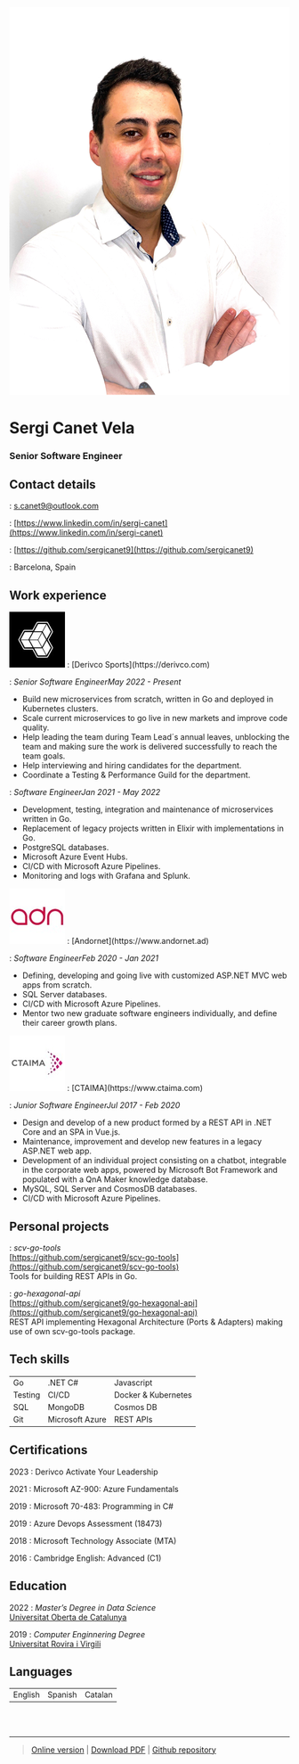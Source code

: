 <img class="profile" src="src/profile.png">

# Sergi Canet Vela
### Senior Software Engineer

Contact details
---------
<span class="fas fa-envelope fa-lg"></span>
:  <a href="mailto:s.canet9@outlook.com">s.canet9@outlook.com</a><br />

<span class="fab fa-linkedin fa-lg"></span>
:  [https://www.linkedin.com/in/sergi-canet](https://www.linkedin.com/in/sergi-canet)<br />

<span class="fab fa-github fa-lg"></span>
:  [https://github.com/sergicanet9](https://github.com/sergicanet9)<br />

<span class="fa fa-map-marker fa-lg"></span>
:  Barcelona, Spain

Work experience
----------
<img class="logo" src="src/derivco.png">
:	[Derivco Sports](https://derivco.com)<br />

:	*Senior Software Engineer*<i class="time">May 2022 - Present</i><br />
   - Build new microservices from scratch, written in Go and deployed in Kubernetes clusters.<br />
   - Scale current microservices to go live in new markets and improve code quality.<br />
   - Help leading the team during Team Lead´s annual leaves, unblocking the team and making sure the work is delivered successfully to reach the team goals.<br />
   - Help interviewing and hiring candidates for the department.<br />
   - Coordinate a Testing & Performance Guild for the department.

:	*Software Engineer*<i class="time">Jan 2021 - May 2022</i><br />
   - Development, testing, integration and maintenance of microservices written in Go.<br />
   - Replacement of legacy projects written in Elixir with implementations in Go.<br />
   - PostgreSQL databases.<br />
   - Microsoft Azure Event Hubs.<br />
   - CI/CD with Microsoft Azure Pipelines.<br />
   - Monitoring and logs with Grafana and Splunk.<br />

<img class="logo" src="src/andornet.png">
:	[Andornet](https://www.andornet.ad)<br />

:	*Software Engineer*<i class="time">Feb 2020 - Jan 2021</i><br />
   - Defining, developing and going live with customized ASP.NET MVC web apps from scratch.<br />
   - SQL Server databases.<br />
   - CI/CD with Microsoft Azure Pipelines.<br />
   - Mentor two new graduate software engineers individually, and define their career growth plans.<br />

<img class="logo" src="src/ctaima.png">
:	[CTAIMA](https://www.ctaima.com)

:	*Junior Software Engineer*<i class="time">Jul 2017 - Feb 2020</i><br />
   - Design and develop of a new product formed by a REST API in .NET Core and an SPA in Vue.js.<br />
   - Maintenance, improvement and develop new features in a legacy ASP.NET web app.<br />
   - Development of an individual project consisting on a chatbot, integrable in the corporate web apps, powered by Microsoft Bot Framework and populated with a QnA Maker knowledge database.<br />
   - MySQL, SQL Server and CosmosDB databases.<br />
   - CI/CD with Microsoft Azure Pipelines.<br />
<div class="page-break"></div>

Personal projects
----------
<span></span>
:	*scv-go-tools*<br />
	[https://github.com/sergicanet9/scv-go-tools](https://github.com/sergicanet9/scv-go-tools)<br />
	Tools for building REST APIs in Go.<br />

<span></span>
:	*go-hexagonal-api*<br />
	[https://github.com/sergicanet9/go-hexagonal-api](https://github.com/sergicanet9/go-hexagonal-api)<br />
	REST API implementing Hexagonal Architecture (Ports & Adapters) making use of own scv-go-tools package.<br />

Tech skills
---------
<table border="0">
 <tr>
    <td>Go</td>
    <td>.NET C#</td>
    <td>Javascript</td>
 </tr>
 <tr>
    <td>Testing</td>
    <td>CI/CD</td>
    <td>Docker & Kubernetes</td>
 </tr>
 <tr>
    <td>SQL</td>
    <td>MongoDB</td>
    <td>Cosmos DB</td>
 </tr>
 <tr>
    <td>Git</td>
    <td>Microsoft Azure</td>
    <td>REST APIs</td>
 </tr>
</table>

Certifications
---------
2023
:	Derivco Activate Your Leadership

2021
:	Microsoft AZ-900: Azure Fundamentals

2019
:	Microsoft 70-483: Programming in C#

2019
:	Azure Devops Assessment (18473)

2018
:	Microsoft Technology Associate (MTA)

2016
:	Cambridge English: Advanced (C1)

Education
---------
2022
:	*Master’s Degree in Data Science*<br />
	[Universitat Oberta de Catalunya](https://www.uoc.edu)

2019
:	*Computer Enginnering Degree*<br />
	[Universitat Rovira i Virgili](https://www.urv.cat)

Languages
---------
<table border="0">
 <tr>
    <td>English</td>
    <td>Spanish</td>
    <td>Catalan</td>
 </tr>
</table>

<br />
<br />

------
> [Online version](https://htmlpreview.github.io/?https://github.com/sergicanet9/resume/blob/main/resume-sergi-canet.html) |
[Download PDF](https://raw.githubusercontent.com/sergicanet9/resume/main/resume-sergi-canet.pdf) |
[Github repository](https://github.com/sergicanet9/resume)
